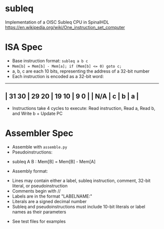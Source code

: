 # subleq
Implementation of a OISC Subleq CPU in SpinalHDL
https://en.wikipedia.org/wiki/One_instruction_set_computer

# ISA Spec
- Base instruction format: `subleq a b c`
- `Mem[b] = Mem[b] - Mem[a]; if (Mem[b] <= 0) goto c;`
- a, b, c are each 10 bits, representing the address of a 32-bit number
- Each instruction is encoded as a 32-bit word:
-------------------------------------------
| 31 30 | 29     20 | 19     10 | 9     0 |
|  N/A  |     c     |     b     |     a   |
-------------------------------------------
- Instructions take 4 cycles to execute: Read instruction, Read a, Read b, and Write b + Update PC

# Assembler Spec
- Assemble with `assemble.py`
- Pseudoinstructions:
 * subleq A B : Mem[B] = Mem[B] - Mem[A]
- Assembly format:
 * Lines may contain either a label, subleq instruction, comment, 32-bit literal, or pseudoinstruction
 * Comments begin with //
 * Labels are in the format "LABELNAME:"
 * Literals are a signed decimal number
 * Subleq and pseudoinstructions must include 10-bit literals or label names as their parameters
- See test files for examples

